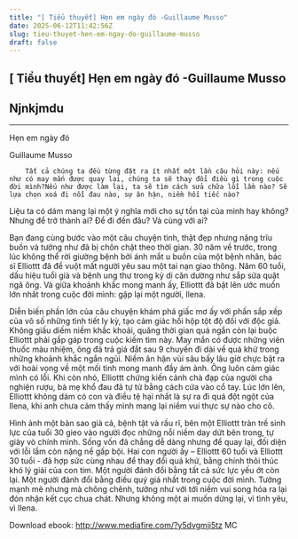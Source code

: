 ```yaml
---
title: "[ Tiểu thuyết] Hẹn em ngày đó -Guillaume Musso"
date: 2025-06-12T11:42:56Z
slug: tieu-thuyet-hen-em-ngay-do-guillaume-musso
draft: false
---
```


## [ Tiểu thuyết] Hẹn em ngày đó -Guillaume Musso

## Njnkjmdu

***


Hẹn em ngày đó

Guillaume Musso

	
		
		Tất cả chúng ta đều từng đặt ra ít nhất một lần câu hỏi này: nếu như có may mắn được quay lại, chúng ta sẽ thay đổi điều gì trong cuộc đời mình?Nếu như được làm lại, ta sẽ tìm cách sửa chữa lỗi lầm nào? Sẽ lựa chọn xoá đi nỗi đau nào, sự ân hận, niềm hối tiếc nào?
Liệu ta có dám mang lại một ý nghĩa mới cho sự tồn tại của mình hay không?
Nhưng để trở thành ai?
Để đi đến đâu?
Và cùng với ai? 
	 


Bạn đang cùng bước vào một câu chuyện tình, thật đẹp nhưng nặng trĩu buồn và tưởng như đã bị chôn chặt theo thời gian. 30 năm về trước, trong lúc không thể rời giường bệnh bởi ánh mắt u buồn của một bệnh nhân, bác sĩ Elliottt đã để vuột mất người yêu sau một tai nạn giao thông. Năm 60 tuổi, dấu hiệu tuổi già và bệnh ung thư trong kỳ di căn dường như sắp sửa quật ngã ông. Và giữa khoảnh khắc mong manh ấy, Elliottt đã bật lên ước muốn lớn nhất trong cuộc đời mình: gặp lại một người, Ilena.

Diễn biến phần lớn của câu chuyện khám phá giấc mơ ấy với phần sắp xếp của vô số những tình tiết ly kỳ, tạo cảm giác hồi hộp tột độ đối với độc giả. Không giấu diếm niềm khắc khoải, quãng thời gian quá ngắn còn lại buộc Elliottt phải gấp gáp trong cuộc kiếm tìm này. May mắn có được những viên thuốc màu nhiệm, ông đã trả giá đắt sau 9 chuyến đi dài về quá khứ trong những khoảnh khắc ngắn ngủi. Niềm ân hận vùi sâu bấy lâu giờ chực bật ra với hoài vọng về một mối tình mong manh đầy ám ảnh. Ông luôn cảm giác mình có lỗi. Khi còn nhỏ, Elliottt chứng kiến cảnh chà đạp của người cha nghiện rượu, bà mẹ khổ đau đã tự tử bằng cách cứa vào cổ tay. Lúc lớn lên, Elliottt không dám có con và điều tệ hại nhất là sự ra đi quá đột ngột của Ilena, khi anh chưa cảm thấy mình mang lại niềm vui thực sự nào cho cô.

Hình ảnh một bản sao già cả, bệnh tật và rầu rĩ, bên một Elliottt tràn trề sinh lực của tuổi 30 gieo vào người đọc những nỗi niềm day dứt bên trong, tự giày vò chính mình. Sống vốn đã chẳng dễ dàng nhưng để quay lại, đối diện với lỗi lầm còn nặng nề gấp bội. Hai con người ấy – Elliottt 60 tuổi và Elliottt 30 tuổi - đã hợp sức cùng nhau để thay đổi quá khứ, bằng chính thôi thúc khó lý giải của con tim. Một người đánh đổi bằng tất cả sức lực yếu ớt còn lại. Một người đánh đổi bằng điều quý giá nhất trong cuộc đời mình. Tưởng mạnh mẽ nhưng mà chông chênh, tưởng như với tới niềm vui song hóa ra lại đón nhận kết cục chua chát. Nhưng không một ai muốn dừng lại, vì tình yêu, vì Ilena.

Download ebook:  http://www.mediafire.com/?y5dvgmji5tz
                                                                                                                                 MC
